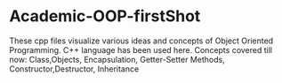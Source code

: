 # Academic-OOP-firstShot

These cpp files visualize various ideas and concepts of Object Oriented Programming.
C++ language has been used here.
Concepts covered till now:
Class,Objects,
Encapsulation,
Getter-Setter Methods,
Constructor,Destructor,
Inheritance

